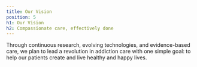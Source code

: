 ```yaml
---
title: Our Vision
position: 5
h1: Our Vision
h2: Compassionate care, effectively done
---
```


Through continuous research, evolving technologies, and evidence-based care, we plan to lead a revolution in addiction care with one simple goal: to help our patients create and live healthy and happy lives.

